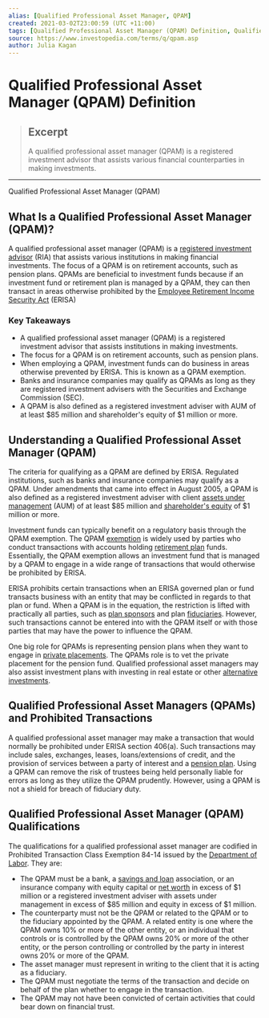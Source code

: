 ```yaml
---
alias: [Qualified Professional Asset Manager, QPAM]
created: 2021-03-02T23:00:59 (UTC +11:00)
tags: [Qualified Professional Asset Manager (QPAM) Definition, Qualified Professional Asset Manager (QPAM)]
source: https://www.investopedia.com/terms/q/qpam.asp
author: Julia Kagan
---
```


# Qualified Professional Asset Manager (QPAM) Definition

> ## Excerpt
> A qualified professional asset manager (QPAM) is a registered investment advisor that assists various financial counterparties in making investments.

---

Qualified Professional Asset Manager (QPAM)
## What Is a Qualified Professional Asset Manager (QPAM)?

A qualified professional asset manager (QPAM) is a [registered investment advisor](https://www.investopedia.com/terms/r/ria.asp) (RIA) that assists various institutions in making financial investments. The focus of a QPAM is on retirement accounts, such as pension plans. QPAMs are beneficial to investment funds because if an investment fund or retirement plan is managed by a QPAM, they can then transact in areas otherwise prohibited by the [Employee Retirement Income Security Act](https://www.investopedia.com/terms/e/erisa.asp) (ERISA)

### Key Takeaways

-   A qualified professional asset manager (QPAM) is a registered investment advisor that assists institutions in making investments.
-   The focus for a QPAM is on retirement accounts, such as pension plans.
-   When employing a QPAM, investment funds can do business in areas otherwise prevented by ERISA. This is known as a QPAM exemption.
-   Banks and insurance companies may qualify as QPAMs as long as they are registered investment advisers with the Securities and Exchange Commission (SEC).
-   A QPAM is also defined as a registered investment adviser with AUM of at least $85 million and shareholder's equity of $1 million or more.

## Understanding a Qualified Professional Asset Manager (QPAM)

The criteria for qualifying as a QPAM are defined by ERISA. Regulated institutions, such as banks and insurance companies may qualify as a QPAM. Under amendments that came into effect in August 2005, a QPAM is also defined as a registered investment adviser with client [assets under management](https://www.investopedia.com/terms/a/aum.asp) (AUM) of at least $85 million and [shareholder's equity](https://www.investopedia.com/terms/s/shareholdersequity.asp) of $1 million or more.

Investment funds can typically benefit on a regulatory basis through the QPAM exemption. The QPAM [exemption](https://www.investopedia.com/terms/e/exemption.asp) is widely used by parties who conduct transactions with accounts holding [retirement plan](https://www.investopedia.com/terms/r/retirement-planning.asp) funds. Essentially, the QPAM exemption allows an investment fund that is managed by a QPAM to engage in a wide range of transactions that would otherwise be prohibited by ERISA.

ERISA prohibits certain transactions when an ERISA governed plan or fund transacts business with an entity that may be conflicted in regards to that plan or fund. When a QPAM is in the equation, the restriction is lifted with practically all parties, such as [plan sponsors](https://www.investopedia.com/terms/p/plansponsor.asp) and plan [fiduciaries](https://www.investopedia.com/terms/f/fiduciary.asp). However, such transactions cannot be entered into with the QPAM itself or with those parties that may have the power to influence the QPAM.

One big role for QPAMs is representing pension plans when they want to engage in [private placements](https://www.investopedia.com/terms/p/privateplacement.asp). The QPAMs role is to vet the private placement for the pension fund. Qualified professional asset managers may also assist investment plans with investing in real estate or other [alternative investments](https://www.investopedia.com/terms/a/alternative_investment.asp).

## Qualified Professional Asset Managers (QPAMs) and Prohibited Transactions

A qualified professional asset manager may make a transaction that would normally be prohibited under ERISA section 406(a). Such transactions may include sales, exchanges, leases, loans/extensions of credit, and the provision of services between a party of interest and a [pension plan](https://www.investopedia.com/terms/p/pensionplan.asp). Using a QPAM can remove the risk of trustees being held personally liable for errors as long as they utilize the QPAM prudently. However, using a QPAM is not a shield for breach of fiduciary duty.

## Qualified Professional Asset Manager (QPAM) Qualifications

The qualifications for a qualified professional asset manager are codified in Prohibited Transaction Class Exemption 84-14 issued by the [Department of Labor](https://www.investopedia.com/terms/d/dol.asp). They are:

-   The QPAM must be a bank, a [savings and loan](https://www.investopedia.com/terms/f/federal-savings-and-loan.asp) association, or an insurance company with equity capital or [net worth](https://www.investopedia.com/terms/n/networth.asp) in excess of $1 million or a registered investment adviser with assets under management in excess of $85 million and equity in excess of $1 million.
-   The counterparty must not be the QPAM or related to the QPAM or to the fiduciary appointed by the QPAM. A related entity is one where the QPAM owns 10% or more of the other entity, or an individual that controls or is controlled by the QPAM owns 20% or more of the other entity, or the person controlling or controlled by the party in interest owns 20% or more of the QPAM.
-   The asset manager must represent in writing to the client that it is acting as a fiduciary.
-   The QPAM must negotiate the terms of the transaction and decide on behalf of the plan whether to engage in the transaction.
-   The QPAM may not have been convicted of certain activities that could bear down on financial trust.
